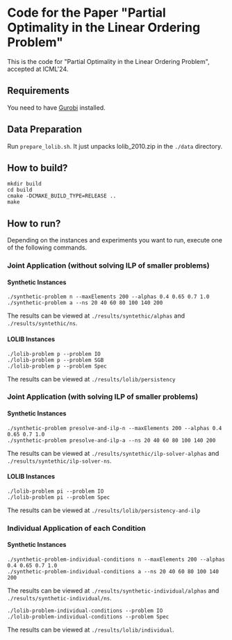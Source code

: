 # Code for the Paper "Partial Optimality in the Linear Ordering Problem"

This is the code for "Partial Optimality in the Linear Ordering Problem", accepted at ICML'24.

## Requirements
You need to have [Gurobi](https://gurobi.com) installed. 

## Data Preparation
Run ```prepare_lolib.sh```. It just unpacks lolib_2010.zip in the ```./data``` directory.

## How to build?

```shell
mkdir build
cd build
cmake -DCMAKE_BUILD_TYPE=RELEASE ..
make
```

## How to run?
Depending on the instances and experiments you want to run, execute one of the following commands.

### Joint Application (without solving ILP of smaller problems)

#### Synthetic Instances

```shell
./synthetic-problem n --maxElements 200 --alphas 0.4 0.65 0.7 1.0
./synthetic-problem a --ns 20 40 60 80 100 140 200
```
The results can be viewed at ```./results/syntethic/alphas``` and ```./results/syntethic/ns```.

#### LOLIB Instances

```shell
./lolib-problem p --problem IO
./lolib-problem p --problem SGB
./lolib-problem p --problem Spec
```
The results can be viewed at ```./results/lolib/persistency```

### Joint Application (with solving ILP of smaller problems)
#### Synthetic Instances

```shell
./synthetic-problem presolve-and-ilp-n --maxElements 200 --alphas 0.4 0.65 0.7 1.0
./synthetic-problem presolve-and-ilp-a --ns 20 40 60 80 100 140 200
```
The results can be viewed at ```./results/syntethic/ilp-solver-alphas``` and ```./results/syntethic/ilp-solver-ns```.

#### LOLIB Instances

```shell
./lolib-problem pi --problem IO
./lolib-problem pi --problem Spec
```
The results can be viewed at ```./results/lolib/persistency-and-ilp```


### Individual Application of each Condition
#### Synthetic Instances

```shell
./synthetic-problem-individual-conditions n --maxElements 200 --alphas 0.4 0.65 0.7 1.0
./synthetic-problem-individual-conditions a --ns 20 40 60 80 100 140 200
```
The results can be viewed at ```./results/synthetic-individual/alphas``` and ```./results/synthetic-individual/ns```.

```shell
./lolib-problem-individual-conditions --problem IO
./lolib-problem-individual-conditions --problem Spec
```
The results can be viewed at ```./results/lolib/individual```.